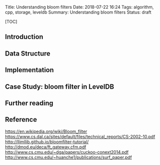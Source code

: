 Title: Understanding bloom filters
Date: 2018-07-22 16:24
Tags: algorithm, cpp, storage, leveldb
Summary: Understanding bloom filters
Status: draft

[TOC]

## Introduction


## Data Structure


## Implementation


## Case Study: bloom filter in LevelDB


## Further reading


## Reference


https://en.wikipedia.org/wiki/Bloom_filter
https://www.cs.dal.ca/sites/default/files/technical_reports/CS-2002-10.pdf
http://llimllib.github.io/bloomfilter-tutorial/
http://dmod.eu/deca/ft_gateway.cfm.pdf
http://www.cs.cmu.edu/~dga/papers/cuckoo-conext2014.pdf
http://www.cs.cmu.edu/~huanche1/publications/surf_paper.pdf